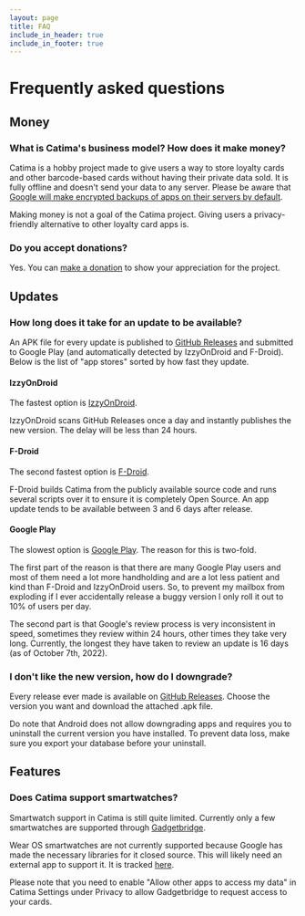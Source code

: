 ```yaml
---
layout: page
title: FAQ
include_in_header: true
include_in_footer: true
---
```


# Frequently asked questions

## Money

### What is Catima's business model? How does it make money?

Catima is a hobby project made to give users a way to store loyalty cards and other barcode-based cards without having their private data sold. It is fully offline and doesn't send your data to any server. Please be aware that [Google will make encrypted backups of apps on their servers by default](https://support.google.com/android/answer/2819582).

Making money is not a goal of the Catima project. Giving users a privacy-friendly alternative to other loyalty card apps is.

### Do you accept donations?

Yes. You can [make a donation](/donate) to show your appreciation for the project.

## Updates

### How long does it take for an update to be available?

An APK file for every update is published to [GitHub Releases](https://github.com/CatimaLoyalty/Android/releases) and submitted to Google Play (and automatically detected by IzzyOnDroid and F-Droid). Below is the list of "app stores" sorted by how fast they update.

#### IzzyOnDroid

The fastest option is [IzzyOnDroid](https://apt.izzysoft.de/fdroid/index/apk/me.hackerchick.catima).

IzzyOnDroid scans GitHub Releases once a day and instantly publishes the new version. The delay will be less than 24 hours.

#### F-Droid

The second fastest option is [F-Droid](https://f-droid.org/en/packages/me.hackerchick.catima/).

F-Droid builds Catima from the publicly available source code and runs several scripts over it to ensure it is completely Open Source. An app update tends to be available between 3 and 6 days after release.

#### Google Play

The slowest option is [Google Play](https://play.google.com/store/apps/details?id=me.hackerchick.catima). The reason for this is two-fold.

The first part of the reason is that there are many Google Play users and most of them need a lot more handholding and are a lot less patient and kind than F-Droid and IzzyOnDroid users. So, to prevent my mailbox from exploding if I ever accidentally release a buggy version I only roll it out to 10% of users per day.

The second part is that Google's review process is very inconsistent in speed, sometimes they review within 24 hours, other times they take very long. Currently, the longest they have taken to review an update is 16 days (as of October 7th, 2022). 

### I don't like the new version, how do I downgrade?

Every release ever made is available on [GitHub Releases](https://github.com/CatimaLoyalty/Android/releases). Choose the version you want and download the attached .apk file.

Do note that Android does not allow downgrading apps and requires you to uninstall the current version you have installed. To prevent data loss, make sure you export your database before your uninstall.

## Features

### Does Catima support smartwatches?

Smartwatch support in Catima is still quite limited. Currently only a few smartwatches are supported through [Gadgetbridge](https://gadgetbridge.org/basics/integrations/catima/).

Wear OS smartwatches are not currently supported because Google has made the necessary libraries for it closed source. This will likely need an external app to support it. It is tracked [here](https://github.com/CatimaLoyalty/Android/issues/25).

Please note that you need to enable "Allow other apps to access my data" in Catima Settings under Privacy to allow Gadgetbridge to request access to your cards.
